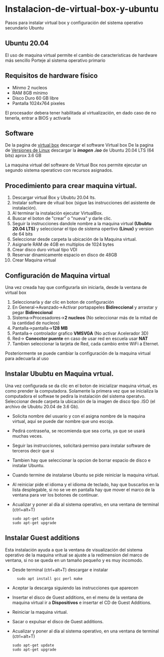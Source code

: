# Instalacion-de-virtual-box-y-ubuntu
Pasos para instalar virtual box y configuración del sistema operativo secundario Ubuntu

## Ubuntu 20.04
El uso de maquina virtual permite el cambio de caracteristicas de hardware más sencillo
Porteje al sistema operativo primario 

## Requisitos de hardware físico
+ Mínmo 2 nucleos
+ RAM 8GB mínimo
+ Disco Duro 60 GB libre 
+ Pantalla 1024x764 pixeles

El procesador debera tener habilitada al virtualización, en dado caso de no tenerla, entrar a BIOS y activarla

## Software 
De la pagina de [virtual box](https://www.virtualbox.org/) descargar el software Virtual box 
De la pagina de [Versiones de Linux](https://releases.ubuntu.com/) descargar la ***imagen .iso*** de Ubuntu 20.04 LTS (64 bits) aprox 3.6 GB

La maquina virtual del software de Virtual Box nos permite ejecutar un segundo sistema operaticvo con recursos asignados.

## Procedimiento para crear maquina virtual.
1. Descargar virtual Box y Ububtu 20.04 lts.
2. Instalar software de vitual box (sigue las instrucciones del asistente de instalación).
![]()
3. Al terminar la instalación ejecutar VirtualBox.
4. Buscar el boton de "crear" o "nueva" y darle clic.
![]()
5. Seguir la instrucciones dandole nombre a la maquina virtual **(Ububtu 20.04 LTS)** y seleccionar el tipo de sistema opertivo **(Linux)** y version de 64 bits
6. Seleccionar desde carpeta la ubicación de la Maquina virtual. ![]()
7. Asignarle RAM de 4GB en multiplos de 1024 bytes ![]()
8. Crear disco duro virtual tipo VDI ![]()
9. Reservar dinamicamente espacio en disco de 48GB ![]()
10. Crear Maquina virtual ![]()

## Configuración de Maquina virtual
Una vez creada hay que configurarla sin iniciarla, desde la ventana de virtual box
1. Seleccionarla y dar clic en boton de configuración
2. En General->Avanzado->Activar portapapeles **Bidireccional** y arrastar y pegar **Bidireccional**
3. Sistema->Procesadores->**2 nucleos** (No seleccionar más de la mitad de la cantidad de nucleos)
4. Pantalla->pantalla->**128 MB**
5. Pantalla-> controlador grafico **VMSVGA** (No activar Acelerador 3D)
6. Red-> **Conecctor puente** en caso de usar red en escuela usar **NAT**
7. Tambien seleccionar la tarjeta de Red, cada cambio entre WiFi a Eternet.

Posteriormente se puede cambiar la configuración de la maquina virtual para adecuarla al uso

## Instalar Ububtu en Maquina vrtual.
Una vez configurada se da clic en el boton de inicializar maquina virtual, es como prender la computadora.
Solamente la primera vez que se inicializa la computadora el softwae te pedira la instalación del sistema operatvo.
Seleccionar desde carpeta la ubicación de la imagen de disco tipo .ISO (el archivo de Ububtu 20.04 de 3.6 Gb).
+ Solicita nombre del usuario y con el asigna nombre de la maquina virtual, aquí se puede dar nombre que uno escoja. 
+ Pedirá contraseña, se recomienda que sea corta, ya que se usará muchas veces.
+ Seguir las instrucciones, solicitará permiso para instalar software de terceros decir que si
+ Tambien hay que seleccionar la opcion de borrar espacio de disco e instalar Ubuntu.
+ Cuando termine de instalarse Ubuntu se pide reiniciar la maquina virtual.
+ Al reiniciar pide el idioma y el idioma de teclado, hay que buscarlos en la lista desplegable, si no se ve en pantalla hay que mover el marco de la ventana para ver los botones de continuar.
+ Acualizar y poner al día al sistema operativo, en una ventana de terminal (ctrl+alt+T)

      sudo apt-get update
      sudo apt-get upgrade

## Instalar Guest additions
Esta instalación ayuda a que la ventana de visualización del sistema operativo de la maquina vritual se ajuste a la redimension del marco de ventana, si no  se queda en un tamaño pequeño y es muy incomodo.
+ Desde terminal (ctrl+alt+T) descargar e instalar 
  
        sudo apt install gcc perl make
        
+ Aceptar la descarga siguiendo las instrucciones que aparecen
+ Insertar el disco de Guest additions, en el menu de la ventana de maquina virtual ir a **Dispositivos** e insertar el CD de Guest Additions.
+ Reiniciar la maquina virtual.
+ Sacar o expulsar el disco de Guest additions.      
+  Acualizar y poner al día al sistema operativo, en una ventana de terminal (ctrl+alt+T)

       sudo apt-get update
       sudo apt-get upgrade






 


